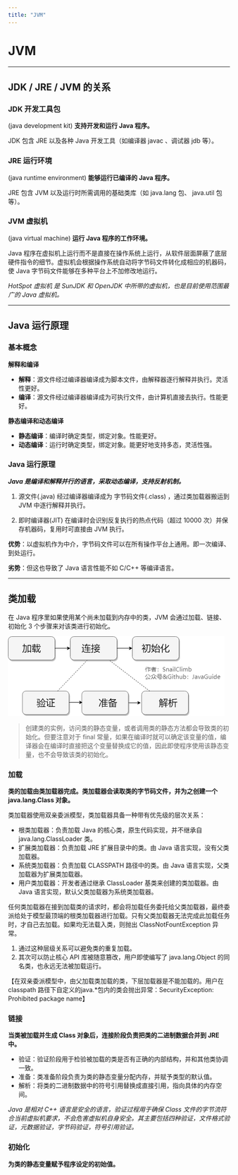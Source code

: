 ```yaml
---
title: "JVM"
---
```


# JVM

---

## JDK / JRE / JVM 的关系

### JDK 开发工具包

(java development kit) **支持开发和运行 Java 程序。**

JDK 包含 JRE 以及各种 Java 开发工具（如编译器 javac 、调试器 jdb 等）。

### JRE 运行环境

(java runtime environment) **能够运行已编译的 Java 程序。**

JRE 包含 JVM 以及运行时所需调用的基础类库（如 java.lang 包、 java.util 包等）。

### JVM 虚拟机

(java virtual machine) **运行 Java 程序的工作环境。**

Java 程序在虚拟机上运行而不是直接在操作系统上运行，从软件层面屏蔽了底层硬件指令的细节。虚拟机会根据操作系统自动将字节码文件转化成相应的机器码，使 Java 字节码文件能够在多种平台上不加修改地运行。

*HotSpot 虚拟机 是 SunJDK 和 OpenJDK 中所带的虚拟机，也是目前使用范围最广的 Java 虚拟机。*

---

## Java 运行原理

### 基本概念

**解释和编译**

- **解释**：源文件经过编译器编译成为脚本文件，由解释器逐行解释并执行。灵活性更好。
- **编译**：源文件经过编译器编译成为可执行文件，由计算机直接去执行。性能更好。

**静态编译和动态编译**

- **静态编译**：编译时确定类型，绑定对象。性能更好。
- **动态编译**：运行时确定类型，绑定对象。能更好地支持多态，灵活性强。

### Java 运行原理

***Java 是编译和解释并行的语言，采取动态编译，支持反射机制。***

1. 源文件(.java) 经过编译器编译成为 字节码文件(.class) ，通过类加载器搬运到 JVM 中逐行解释并执行。

2. 即时编译器(JIT) 在编译时会识别反复执行的热点代码（超过 10000 次）并保存机器码，复用时可直接由 JVM 执行。
   

**优势**：以虚拟机作为中介，字节码文件可以在所有操作平台上通用。即一次编译、到处运行。

**劣势**：但这也导致了 Java 语言性能不如 C/C++ 等编译语言。

---

## 类加载

在 Java 程序里如果使用某个尚未加载到内存中的类，JVM 会通过加载、链接、初始化 3 个步骤来对该类进行初始化。

![类](/assets/img/类加载过程.png)

> 创建类的实例，访问类的静态变量，或者调用类的静态方法都会导致类的初始化。但要注意对于 final 常量，如果在编译时就可以确定该变量的值，编译器会在编译时直接把这个变量替换成它的值，因此即使程序使用该静态变量，也不会导致该类的初始化。

### 加载

**类的加载由类加载器完成。类加载器会读取类的字节码文件，并为之创建一个 java.lang.Class 对象。**

类加载器使用双亲委派模型，类加载器具备一种带有优先级的层次关系：

- 根类加载器：负责加载 Java 的核心类，原生代码实现，并不继承自 java.lang.ClassLoader 类。
- 扩展类加载器：负责加载 JRE 扩展目录中的类。由 Java 语言实现，没有父类加载器。
- 系统类加载器：负责加载 CLASSPATH 路径中的类。由 Java 语言实现，父类加载器为扩展类加载器。
- 用户类加载器：开发者通过继承 ClassLoader 基类来创建的类加载器。由 Java 语言实现，默认父类加载器为系统类加载器。

任何类加载器在接到加载类的请求时，都会将加载任务委托给父类加载器，最终委派给处于模型最顶端的根类加载器进行加载。只有父类加载器无法完成此加载任务时，才自己去加载。如果均无法载入类，则抛出 ClassNotFountException 异常。

1. 通过这种层级关系可以避免类的重复加载。
2. 其次可以防止核心 API 库被随意篡改，用户即使编写了 java.lang.Object 的同名类，也永远无法被加载运行。

【在双亲委派模型中，由父加载类加载的类，下层加载器是不能加载的。用户在 classpath 路径下自定义的java.*包内的类会抛出异常：SecurityException: Prohibited package name】


### 链接

**当类被加载并生成 Class 对象后，连接阶段负责把类的二进制数据合并到 JRE 中。**

- 验证：验证阶段用于检验被加载的类是否有正确的内部结构，并和其他类协调一致。
- 准备：类准备阶段负责为类的静态变量分配内存，并赋予类型的默认值。
- 解析：将类的二进制数据中的符号引用替换成直接引用，指向具体的内存空间。

*Java 是相对 C++ 语言是安全的语言，验证过程用于确保 Class 文件的字节流符合当前虚拟机要求，不会危害虚拟机自身安全。其主要包括四种验证，文件格式验证，元数据验证，字节码验证，符号引用验证。*


### 初始化

**为类的静态变量赋予程序设定的初始值。**
